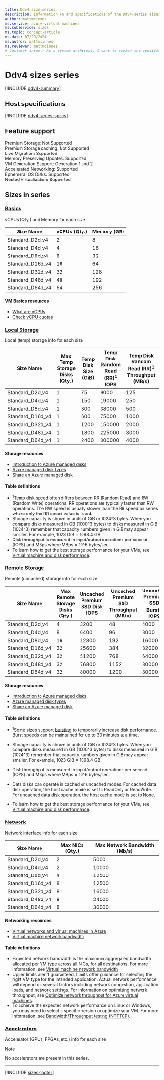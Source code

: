 ```yaml
---
title: Ddv4 size series
description: Information on and specifications of the Ddv4-series sizes
author: mattmcinnes
ms.service: azure-virtual-machines
ms.subservice: sizes
ms.topic: concept-article
ms.date: 07/29/2024
ms.author: mattmcinnes
ms.reviewer: mattmcinnes
# Customer intent: As a system architect, I want to review the specifications and feature support of the Ddv4 series virtual machine sizes, so that I can select the most appropriate size for my cloud-based application needs.
---
```


# Ddv4 sizes series

[!INCLUDE [ddv4-summary](./includes/ddv4-series-summary.md)]

## Host specifications
[!INCLUDE [ddv4-series-specs](./includes/ddv4-series-specs.md)]

## Feature support

Premium Storage: Not Supported<br>
Premium Storage caching: Not Supported<br>
Live Migration: Supported<br>
Memory Preserving Updates: Supported<br>
VM Generation Support: Generation 1 and 2<br>
Accelerated Networking: Supported<br>
Ephemeral OS Disks: Supported<br>
Nested Virtualization: Supported<br>

## Sizes in series

### [Basics](#tab/sizebasic)

vCPUs (Qty.) and Memory for each size

| Size Name | vCPUs (Qty.) | Memory (GB) |
| --- | --- | --- |
| Standard_D2d_v4 | 2 | 8 |
| Standard_D4d_v4 | 4 | 16 |
| Standard_D8d_v4 | 8 | 32 |
| Standard_D16d_v4 | 16 | 64 |
| Standard_D32d_v4 | 32 | 128 |
| Standard_D48d_v4 | 48 | 192 |
| Standard_D64d_v4 | 64 | 256 |

#### VM Basics resources
- [What are vCPUs](../../../virtual-machines/managed-disks-overview.md)
- [Check vCPU quotas](../../../virtual-machines/quotas.md)

### [Local Storage](#tab/sizestoragelocal)

Local (temp) storage info for each size

| Size Name | Max Temp Storage Disks (Qty.) | Temp Disk Size (GiB) | Temp Disk Random Read (RR)<sup>1</sup> IOPS | Temp Disk Random Read (RR)<sup>1</sup> Throughput (MB/s) |
| --- | --- | --- | --- | --- |
| Standard_D2d_v4 | 1 | 75 | 9000 | 125 |
| Standard_D4d_v4 | 1 | 150 | 19000 | 250 |
| Standard_D8d_v4 | 1 | 300 | 38000 | 500 |
| Standard_D16d_v4 | 1 | 600 | 75000 | 1000 |
| Standard_D32d_v4 | 1 | 1200 | 150000 | 2000 |
| Standard_D48d_v4 | 1 | 1800 | 225000 | 3000 |
| Standard_D64d_v4 | 1 | 2400 | 300000 | 4000 |

#### Storage resources
- [Introduction to Azure managed disks](../../../virtual-machines/managed-disks-overview.md)
- [Azure managed disk types](../../../virtual-machines/disks-types.md)
- [Share an Azure managed disk](../../../virtual-machines/disks-shared.md)

#### Table definitions
- <sup>1</sup>Temp disk speed often differs between RR (Random Read) and RW (Random Write) operations. RR operations are typically faster than RW operations. The RW speed is usually slower than the RR speed on series where only the RR speed value is listed.
- Storage capacity is shown in units of GiB or 1024^3 bytes. When you compare disks measured in GB (1000^3 bytes) to disks measured in GiB (1024^3) remember that capacity numbers given in GiB may appear smaller. For example, 1023 GiB = 1098.4 GB.
- Disk throughput is measured in input/output operations per second (IOPS) and MBps where MBps = 10^6 bytes/sec.
- To learn how to get the best storage performance for your VMs, see [Virtual machine and disk performance](../../../virtual-machines/disks-performance.md).

### [Remote Storage](#tab/sizestorageremote)

Remote (uncached) storage info for each size

| Size Name | Max Remote Storage Disks (Qty.) | Uncached Premium SSD Disk IOPS | Uncached Premium SSD Throughput (MB/s) | Uncached Premium SSD Burst<sup>1</sup> IOPS | Uncached Premium SSD Burst<sup>1</sup> Throughput (MB/s) |
| --- | --- | --- | --- | --- | --- |
| Standard_D2d_v4 | 4 | 3200 | 48 | 4000 | 200 |
| Standard_D4d_v4 | 8 | 6400 | 96 | 8000 | 200 |
| Standard_D8d_v4 | 16 | 12800 | 192 | 16000 | 400 |
| Standard_D16d_v4 | 32 | 25600 | 384 | 32000 | 800 |
| Standard_D32d_v4 | 32 | 51200 | 768 | 64000 | 1600 |
| Standard_D48d_v4 | 32 | 76800 | 1152 | 80000 | 2000 |
| Standard_D64d_v4 | 32 | 80000 | 1200 | 80000 | 2000 |

#### Storage resources
- [Introduction to Azure managed disks](../../../virtual-machines/managed-disks-overview.md)
- [Azure managed disk types](../../../virtual-machines/disks-types.md)
- [Share an Azure managed disk](../../../virtual-machines/disks-shared.md)

#### Table definitions
- <sup>1</sup>Some sizes support [bursting](../../disk-bursting.md) to temporarily increase disk performance. Burst speeds can be maintained for up to 30 minutes at a time.

- Storage capacity is shown in units of GiB or 1024^3 bytes. When you compare disks measured in GB (1000^3 bytes) to disks measured in GiB (1024^3) remember that capacity numbers given in GiB may appear smaller. For example, 1023 GiB = 1098.4 GB.
- Disk throughput is measured in input/output operations per second (IOPS) and MBps where MBps = 10^6 bytes/sec.
- Data disks can operate in cached or uncached modes. For cached data disk operation, the host cache mode is set to ReadOnly or ReadWrite. For uncached data disk operation, the host cache mode is set to None.
- To learn how to get the best storage performance for your VMs, see [Virtual machine and disk performance](../../../virtual-machines/disks-performance.md).


### [Network](#tab/sizenetwork)

Network interface info for each size

| Size Name | Max NICs (Qty.) | Max Network Bandwidth (Mb/s) |
| --- | --- | --- |
| Standard_D2d_v4 | 2 | 5000 |
| Standard_D4d_v4 | 2 | 10000 |
| Standard_D8d_v4 | 4 | 12500 |
| Standard_D16d_v4 | 8 | 12500 |
| Standard_D32d_v4 | 8 | 16000 |
| Standard_D48d_v4 | 8 | 24000 |
| Standard_D64d_v4 | 8 | 30000 |

#### Networking resources
- [Virtual networks and virtual machines in Azure](/azure/virtual-network/network-overview)
- [Virtual machine network bandwidth](/azure/virtual-network/virtual-machine-network-throughput)

#### Table definitions
- Expected network bandwidth is the maximum aggregated bandwidth allocated per VM type across all NICs, for all destinations. For more information, see [Virtual machine network bandwidth](/azure/virtual-network/virtual-machine-network-throughput)
- Upper limits aren't guaranteed. Limits offer guidance for selecting the right VM type for the intended application. Actual network performance will depend on several factors including network congestion, application loads, and network settings. For information on optimizing network throughput, see [Optimize network throughput for Azure virtual machines](/azure/virtual-network/virtual-network-optimize-network-bandwidth). 
-  To achieve the expected network performance on Linux or Windows, you may need to select a specific version or optimize your VM. For more information, see [Bandwidth/Throughput testing (NTTTCP)](/azure/virtual-network/virtual-network-bandwidth-testing).

### [Accelerators](#tab/sizeaccelerators)

Accelerator (GPUs, FPGAs, etc.) info for each size

> [!NOTE]
> No accelerators are present in this series.

---

[!INCLUDE [sizes-footer](../includes/sizes-footer.md)]


